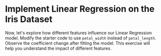 # Implement Linear Regression on the Iris Dataset

Now, let's explore how different features influence our Linear Regression model. Modify the starter code to use `petal_width` instead of `petal_length`. Observe the coefficient change after fitting the model. This exercise will help you understand the impact of different features.